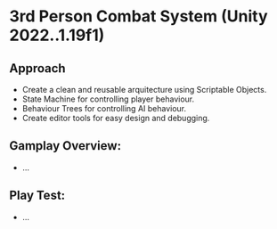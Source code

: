 # 3rd Person Combat System (Unity 2022..1.19f1)
## Approach
 - Create a clean and reusable arquitecture using Scriptable Objects.
 - State Machine for controlling player behaviour.
 - Behaviour Trees for controlling AI behaviour.
 - Create editor tools for easy design and debugging.
## Gamplay Overview: 
 - ...
## Play Test:
 - ...
